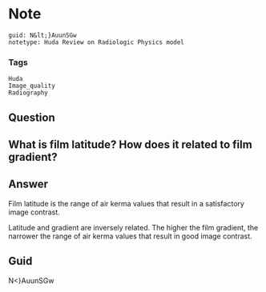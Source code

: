 # Note
```
guid: N&lt;}AuunSGw
notetype: Huda Review on Radiologic Physics model
```

### Tags
```
Huda
Image_quality
Radiography
```

## Question
<h2>What is film latitude? How does it related to film gradient?</h2>

## Answer
<section>
<p>Film latitude is the range of air kerma values that result in a satisfactory image contrast.</p>
<p>Latitude and gradient are inversely related. The higher the film gradient, the narrower the range of air kerma values that result in good image contrast.</p>


</section>

## Guid
N<}AuunSGw
